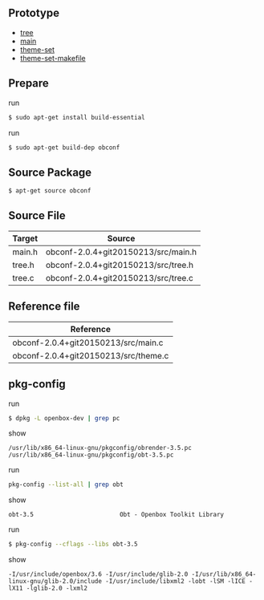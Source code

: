
## Prototype

* [tree](tree)
* [main](main)
* [theme-set](theme-set)
* [theme-set-makefile](theme-set-makefile)

## Prepare

run

``` sh
$ sudo apt-get install build-essential
```

run

``` sh
$ sudo apt-get build-dep obconf
```


## Source Package

``` sh
$ apt-get source obconf
```

## Source File

| Target | Source |
| --- | --- |
| main.h | obconf-2.0.4+git20150213/src/main.h |
| tree.h | obconf-2.0.4+git20150213/src/tree.h |
| tree.c | obconf-2.0.4+git20150213/src/tree.c |

## Reference file

| Reference |
| --- |
| obconf-2.0.4+git20150213/src/main.c |
| obconf-2.0.4+git20150213/src/theme.c |


## pkg-config

run

``` sh
$ dpkg -L openbox-dev | grep pc
```

show

```
/usr/lib/x86_64-linux-gnu/pkgconfig/obrender-3.5.pc
/usr/lib/x86_64-linux-gnu/pkgconfig/obt-3.5.pc
```

run

``` sh
pkg-config --list-all | grep obt
```

show

```
obt-3.5                        Obt - Openbox Toolkit Library
```

run

``` sh
$ pkg-config --cflags --libs obt-3.5
```

show

```
-I/usr/include/openbox/3.6 -I/usr/include/glib-2.0 -I/usr/lib/x86_64-linux-gnu/glib-2.0/include -I/usr/include/libxml2 -lobt -lSM -lICE -lX11 -lglib-2.0 -lxml2
```
